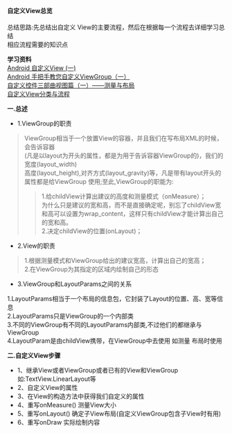 #### 自定义View总览  
总结思路:先总结出自定义 View的主要流程，然后在根据每一个流程去详细学习总结    
相应流程需要的知识点  

__学习资料__    
[ Android 自定义View (一)](http://blog.csdn.net/lmj623565791/article/details/24252901)  
[Android 手把手教您自定义ViewGroup（一）](http://blog.csdn.net/lmj623565791/article/details/38339817)  
[自定义控件三部曲视图篇（一）——测量与布局](http://blog.csdn.net/harvic880925/article/details/47029169)     
[自定义View分类与流程](https://github.com/GcsSloop/AndroidNote/blob/master/CustomView/Advance/%5B01%5DCustomViewProcess.md)     

__一.总述__    
* 1.ViewGroup的职责    

>ViewGroup相当于一个放置View的容器，并且我们在写布局XML的时候，会告诉容器   
(凡是以layout为开头的属性，都是为用于告诉容器ViewGroup的)，我们的宽度(layout_width)   
高度(layout_height),对齐方式(layout_gravity)等，凡是带有layout开头的属性都是给ViewGroup 
使用;至此,ViewGroup的职能为:
>>1.给childView计算出建议的高度和测量模式（onMeasure）；   
为什么只是建议的宽和高，而不是直接确定呢，别忘了childView宽和高可以设置为wrap_content，这样只有childView才能计算出自己的宽和高。   
2.决定childView的位置(onLayout)；  
 
* 2.View的职责 

>1.根据测量模式和ViewGroup给出的建议宽高，计算出自己的宽高；  
2.在ViewGroup为其指定的区域内绘制自己的形态     

* 3.ViewGroup和LayoutParams之间的关系  

>
1.LayoutParams相当于一个布局的信息包，它封装了Layout的位置、高、宽等信息  
2.LayoutParams只是ViewGroup的一个内部类    
3.不同的ViewGroup有不同的LayoutParams内部类,不过他们的都继承与ViewGroup    
4.LayoutParam是由childView携带，在ViewGroup中去使用 如测量 布局时使用     

__二.自定义View步骤__     

* 1、继承View或者ViewGroup或者已有的View和ViewGroup如:TextView.LinearLayout等
* 2、自定义View的属性    
* 3、在View的构造方法中获得我们自定义的属性     
* 4、重写onMeasure() 测量View大小 
* 5、重写onLayout()  确定子View布局(自定义ViewGroup包含子View时有用)
* 6、重写onDraw       实际绘制内容



 


